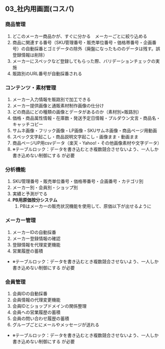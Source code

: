## 03_社内用画面(コスパ)

### 商品管理
1. どこのメーカー商品かが、すぐに分かる　メーカーごとに絞り込める
1. 商品に関連する番号（SKU管理番号・販売単位番号・価格帯番号・企画番号）の自動採番とゴミデータの除外（廃盤になったもののデータは残す。誤登録情報は削除）
1. メーカーにスペックなど登録してもらった際、バリデーションチェックの実施
1. 販路別のURL番号が自動採番される
### コンテンツ・素材管理
1. メーカー入力情報を販路別で加工できる
1. メーカー提供画像と通販素材制作画像の仕分け
1. どの商品にどの種類の画像とデータがあるのか（素材別×販路別）
1. 価格・商品属性情報・在庫数・発送予定日情報・プルダウン文言・商品名・キャッチコピー
1. サムネ画像・フリック画像・LP画像・SKUサムネ画像・商品ページ用動画
1. スペック文字起こし・商品説明文字起こし・画像まま・動画まま
1. 商品ページUP用csvデータ（楽天・Yahoo!・その他画像素材や文字データ）
1. ※テーブルロック：データを書き込むとき複数競合させないよう、一人しか書き込めない制御にする が必要

### 分析機能
1. SKU管理番号・販売単位番号・価格帯番号・企画番号・カテゴリ別
1. メーカー別・会員別・ショップ別
1. 実績と予測がでる
1. **PB用原価按分システム**
    1. PBはメーカーの販売状況機能を使用して、原価以下が出せるように

### メーカー管理
1. メーカーIDの自動採番
1. メーカー登録情報の確認
1. 登録情報を代理変更機能
1. 営業履歴の蓄積
 - ※テーブルロック：データを書き込むとき複数競合させないよう、一人しか書き込めない制御にする が必要
### 会員管理
1. 会員IDの自動採番
1. 会員情報の代理変更機能
3. 会員IDとショップドメインの関係整理
4. 会員への営業履歴の蓄積
5. 会員の問い合わせ履歴の蓄積
6. グループごとにメールやメッセージが送れる
 - ※テーブルロック：データを書き込むとき複数競合させないよう、一人しか書き込めない制御にする が必要

